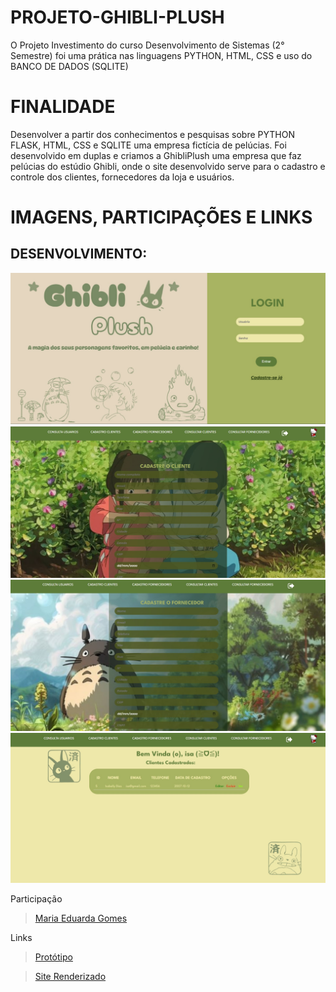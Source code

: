 # PROJETO-GHIBLI-PLUSH
O Projeto Investimento do curso Desenvolvimento de Sistemas (2° Semestre) foi uma prática nas linguagens PYTHON, HTML, CSS e uso do BANCO DE DADOS (SQLITE)

# FINALIDADE
Desenvolver a partir dos conhecimentos e pesquisas sobre PYTHON FLASK, HTML, CSS e SQLITE uma empresa fictícia de pelúcias.
Foi desenvolvido em duplas e criamos a GhibliPlush uma empresa que faz pelúcias do estúdio Ghibli, onde o site desenvolvido serve para o cadastro e controle dos clientes, fornecedores da loja e usuários.

# IMAGENS, PARTICIPAÇÕES E LINKS

## DESENVOLVIMENTO:
![print index](/static/assets/print/index.jpeg)
![print cad](/static/assets/print/cad.jpeg)
![print cad2](/static/assets/print/cad2.jpeg)
![print tab](/static/assets/print/tab.jpeg)


Participação
> [Maria Eduarda Gomes](https://github.com/MariaGomesR)  

Links
> [Protótipo](https://www.canva.com/design/DAGU-FioS1E/JreyaxvgsC2lhuiY1KHZTw/view?utm_content=DAGU-FioS1E&utm_campaign=designshare&utm_medium=link2&utm_source=uniquelinks&utlId=h5537a80282)

> [Site Renderizado](https://ghibliplush.onrender.com/)

